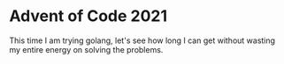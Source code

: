# Advent of Code 2021

This time I am trying golang,
let's see how long I can get without wasting my entire energy on solving the problems.
